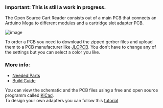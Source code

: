 ### Important: This is still a work in progress.    

The Open Source Cart Reader consists out of a main PCB that connects an Arduino Mega to different modules and a cartridge slot adapter PCB.     

![image](https://dl.dropboxusercontent.com/s/aigwjboijagl48z/hw4.jpg?dl=1)   

To order a PCB you need to download the zipped gerber files and upload them to a PCB manufacturer like [JLCPCB](https://cart.jlcpcb.com/quote). You don't have to change any of the settings but you can select a color you like.    

### More info:    
- [Needed Parts](https://github.com/sanni/cartreader/wiki/Parts-needed)   
- [Build Guide](https://github.com/sanni/cartreader/wiki/Build-Guide)    

You can view the schematic and the PCB files using a free and open source programm called [KiCad](https://downloads.kicad.org/kicad/windows/explore/nightlies).   
To design your own adapters you can follow this [tutorial](https://github.com/sanni/cartreader/wiki/Designing-your-own-Adapters)   




